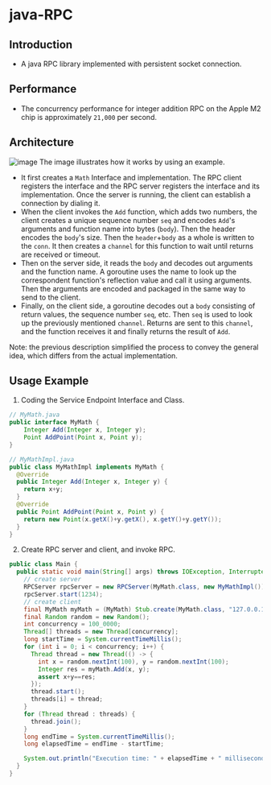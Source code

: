 # java-RPC

## Introduction
- A java RPC library implemented with persistent socket connection.

## Performance

- The concurrency performance for integer addition RPC on the Apple M2 chip is approximately `21,000` per second.

## Architecture
![image](https://github.com/Andrew-wong-ty/go-RPC/assets/78400045/32d098f2-08f9-432c-9a91-fbe5b3f0f197)
The image illustrates how it works by using an example.
- It first creates a `Math` Interface and implementation. The RPC client registers the interface and the RPC server registers the interface and its implementation. Once the server is running, the client can establish a connection by dialing it.
- When the client invokes the `Add` function, which adds two numbers, the client creates a unique sequence number `seq` and encodes `Add`'s arguments and function name into bytes (`body`). Then the header encodes the `body`'s size. Then the `header`+`body` as a whole is written to the `conn`. It then creates a `channel` for this function to wait until returns are received or timeout.
- Then on the server side, it reads the `body` and decodes out arguments and the function name. A goroutine uses the name to look up the correspondent function's reflection value and call it using arguments. Then the arguments are encoded and packaged in the same way to send to the client.
- Finally, on the client side, a goroutine decodes out a `body` consisting of return values, the sequence number `seq`, etc. Then `seq` is used to look up the previously mentioned `channel`. Returns are sent to this `channel`, and the function receives it and finally returns the result of `Add`.

Note: the previous description simplified the process to convey the general idea, which differs from the actual implementation.


## Usage Example
1. Coding the Service Endpoint Interface and Class.

```java
// MyMath.java
public interface MyMath {
    Integer Add(Integer x, Integer y);
    Point AddPoint(Point x, Point y);
}

// MyMathImpl.java
public class MyMathImpl implements MyMath {
  @Override
  public Integer Add(Integer x, Integer y) {
    return x+y;
  }
  @Override
  public Point AddPoint(Point x, Point y) {
    return new Point(x.getX()+y.getX(), x.getY()+y.getY());
  }
}
```

2. Create RPC server and client, and invoke RPC.

```java
public class Main {
  public static void main(String[] args) throws IOException, InterruptedException {
    // create server
    RPCServer rpcServer = new RPCServer(MyMath.class, new MyMathImpl());
    rpcServer.start(1234);
    // create client
    final MyMath myMath = (MyMath) Stub.create(MyMath.class, "127.0.0.1", 1234);
    final Random random = new Random();
    int concurrency = 100_0000;
    Thread[] threads = new Thread[concurrency];
    long startTime = System.currentTimeMillis();
    for (int i = 0; i < concurrency; i++) {
      Thread thread = new Thread(() -> {
        int x = random.nextInt(100), y = random.nextInt(100);
        Integer res = myMath.Add(x, y);
        assert x+y==res;
      });
      thread.start();
      threads[i] = thread;
    }
    for (Thread thread : threads) {
      thread.join();
    }
    long endTime = System.currentTimeMillis();
    long elapsedTime = endTime - startTime;

    System.out.println("Execution time: " + elapsedTime + " milliseconds");
  }
}

```
